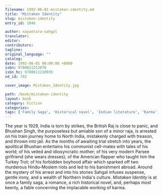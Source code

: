 ```yaml
---
filename: 1992-06-01-mistaken-identity.md
title: "Mistaken Identity"
slug: mistaken-identity
entry_id: 1046

author: nayantara-sahgal
translator: 
editor: 
contributors: 
tagline: 
original_language: ""
catalog: 
date: 1992-06-01 00:00:00 +0000 
isbn: 9780811212076
isbn_hc: 9780811210935
nd_id: 742

cover_image: Mistaken_Identity.jpg

path: /book/mistaken-identity
layout: book
category: Fiction
categories: 
tags: ['Family Saga', 'Historical novel', 'Indian literature', 'Karma', 'Political journalism']
---
```

The year is 1929, India is torn by strikes, the British Raj is close to panic, and Bhushan Singh, the purposeless but amiable son of a minor raja, is arrested on his train journey home to North India, mistakenly charged with treason, and thrown into jail. As the months of awaiting trial stretch into years, the apolitical Bhushan entertains his communist cell-mates with tales of his world; of his veiled and idiosyncratic mother; of his very modern Parsee girlfriend (she wears dresses); of the American flapper who taught him the Turkey Trot; of his forbidden boyhood affair which sparked off two murderous Hindu-Moslem riots and led to his banishment abroad. Around the mystery of his arrest and into his stories Sahgal infuses suspense, gentle irony, and a wealth of Northern India's culture. *Mistaken Identity* is at once a family saga, a romance, a rich historical novel, and, perhaps most keenly, a fable concerning the implacable working of karma.





